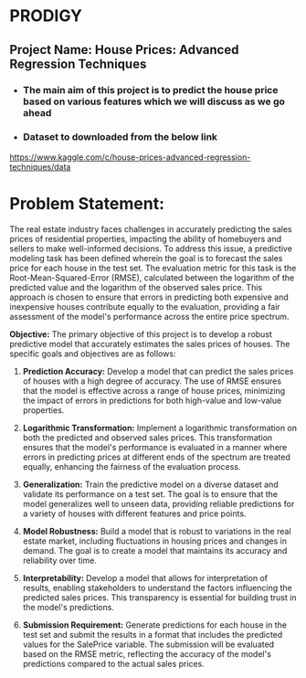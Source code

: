 # PRODIGY
## Project Name: House Prices: Advanced Regression Techniques

- ### The main aim of this project is to predict the house price based on various features which we will discuss as we go ahead
- ### Dataset to downloaded from the below link
https://www.kaggle.com/c/house-prices-advanced-regression-techniques/data

# **Problem Statement:**
The real estate industry faces challenges in accurately predicting the sales prices of residential properties, impacting the ability of homebuyers and sellers to make well-informed decisions. To address this issue, a predictive modeling task has been defined wherein the goal is to forecast the sales price for each house in the test set. The evaluation metric for this task is the Root-Mean-Squared-Error (RMSE), calculated between the logarithm of the predicted value and the logarithm of the observed sales price. This approach is chosen to ensure that errors in predicting both expensive and inexpensive houses contribute equally to the evaluation, providing a fair assessment of the model's performance across the entire price spectrum.

**Objective:**
The primary objective of this project is to develop a robust predictive model that accurately estimates the sales prices of houses. The specific goals and objectives are as follows:

1. **Prediction Accuracy:** Develop a model that can predict the sales prices of houses with a high degree of accuracy. The use of RMSE ensures that the model is effective across a range of house prices, minimizing the impact of errors in predictions for both high-value and low-value properties.

2. **Logarithmic Transformation:** Implement a logarithmic transformation on both the predicted and observed sales prices. This transformation ensures that the model's performance is evaluated in a manner where errors in predicting prices at different ends of the spectrum are treated equally, enhancing the fairness of the evaluation process.

3. **Generalization:** Train the predictive model on a diverse dataset and validate its performance on a test set. The goal is to ensure that the model generalizes well to unseen data, providing reliable predictions for a variety of houses with different features and price points.

4. **Model Robustness:** Build a model that is robust to variations in the real estate market, including fluctuations in housing prices and changes in demand. The goal is to create a model that maintains its accuracy and reliability over time.

5. **Interpretability:** Develop a model that allows for interpretation of results, enabling stakeholders to understand the factors influencing the predicted sales prices. This transparency is essential for building trust in the model's predictions.

6. **Submission Requirement:** Generate predictions for each house in the test set and submit the results in a format that includes the predicted values for the SalePrice variable. The submission will be evaluated based on the RMSE metric, reflecting the accuracy of the model's predictions compared to the actual sales prices.

